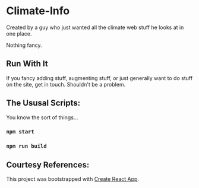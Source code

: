 # Climate-Info
Created by a guy who just wanted all the climate web stuff he looks at in one place.

Nothing fancy.

## Run With It
If you fancy adding stuff, augmenting stuff, or just generally want to do stuff on the site, get in touch. Shouldn't be a problem.

## The Ususal Scripts:
You know the sort of things...

### `npm start`

### `npm run build`

## Courtesy References:

This project was bootstrapped with [Create React App](https://github.com/facebook/create-react-app).